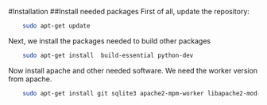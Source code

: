 
#Installation
##Install needed packages
First of all, update the repository:
```bash
    sudo apt-get update
```
Next, we install the packages needed to build other packages
```bash
    sudo apt-get install  build-essential python-dev
```
Now install apache and other needed software. We need the worker version from apache.
```bash
    sudo apt-get install git sqlite3 apache2-mpm-worker libapache2-mod-wsgi
```
